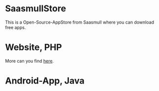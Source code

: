 # SaasmullStore

This is a Open-Source-AppStore from Saasmull where you can download free apps.

# Website, PHP

More can you find [here](https://github.com/Saasmull/SaasmullStore-Web).

# Android-App, Java
